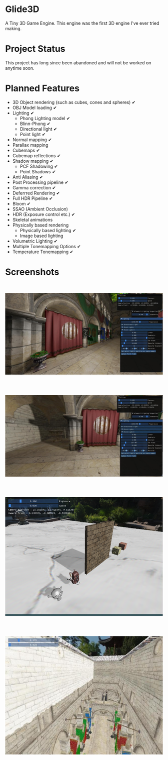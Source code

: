 # Glide3D
A Tiny 3D Game Engine. This engine was the first 3D engine I've ever tried making.

# Project Status
This project has long since been abandoned and will not be worked on anytime soon. 

# Planned Features
- 3D Object rendering (such as cubes, cones and spheres)  ✔
- OBJ Model loading ✔
- Lighting ✔
  - Phong Lighting model ✔
  - Blinn-Phong ✔
  - Directional light ✔
  - Point light ✔
- Normal mapping  ✔
- Parallax mapping
- Cubemaps ✔
- Cubemap reflections ✔
- Shadow mapping ✔
  - PCF Shadowing ✔
  - Point Shadows ✔
- Anti Aliasing ✔
- Post Processing pipeline ✔
- Gamma correction ✔
- Deferrred Rendering ✔
- Full HDR Pipeline ✔
- Bloom ✔
- SSAO (Ambient Occlusion)
- HDR (Exposure control etc.) ✔
- Skeletal animations
- Physically based rendering
  - Physically based lighting ✔
  - Image based lighting
- Volumetric Lighting ✔
- Multiple Tonemapping Options ✔
- Temperature Tonemapping ✔

# Screenshots

</br>

![s1](https://github.com/swr06/Glide3D/blob/main/Screenshots/1.jpg)

</br>

</br>

![s2](https://github.com/swr06/Glide3D/blob/main/Screenshots/2.jpeg)

</br>

</br>

![s3](https://github.com/swr06/Glide3D/blob/main/Screenshots/3.png)

</br>

</br>

![s4](https://github.com/swr06/Glide3D/blob/main/Screenshots/4.jpg)

